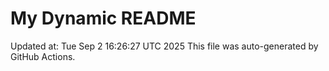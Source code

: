 # My Dynamic README
Updated at: Tue Sep  2 16:26:27 UTC 2025
This file was auto-generated by GitHub Actions.
